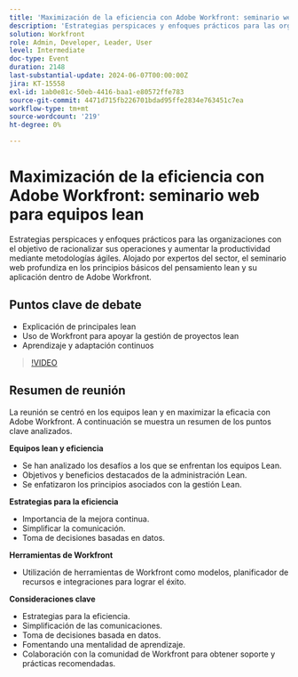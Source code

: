 ```yaml
---
title: 'Maximización de la eficiencia con Adobe Workfront: seminario web para equipos lean'
description: 'Estrategias perspicaces y enfoques prácticos para las organizaciones con el objetivo de racionalizar sus operaciones y aumentar la productividad mediante metodologías ágiles. Alojado por expertos del sector, el seminario web profundiza en los principios básicos del pensamiento lean y su aplicación dentro de Adobe Workfront.Puntos de debate clave: Explicación del principio lean ​Uso de Workfront para apoyar la gestión de proyectos leanAprendizaje y adaptación continuos'
solution: Workfront
role: Admin, Developer, Leader, User
level: Intermediate
doc-type: Event
duration: 2148
last-substantial-update: 2024-06-07T00:00:00Z
jira: KT-15558
exl-id: 1ab0e81c-50eb-4416-baa1-e80572ffe783
source-git-commit: 4471d715fb226701bdad95ffe2834e763451c7ea
workflow-type: tm+mt
source-wordcount: '219'
ht-degree: 0%

---
```


# Maximización de la eficiencia con Adobe Workfront: seminario web para equipos lean

Estrategias perspicaces y enfoques prácticos para las organizaciones con el objetivo de racionalizar sus operaciones y aumentar la productividad mediante metodologías ágiles. Alojado por expertos del sector, el seminario web profundiza en los principios básicos del pensamiento lean y su aplicación dentro de Adobe Workfront.

## Puntos clave de debate

* Explicación de principales lean
* Uso de Workfront para apoyar la gestión de proyectos lean
* Aprendizaje y adaptación continuos

>[!VIDEO](https://video.tv.adobe.com/v/3429287/?learn=on)

## Resumen de reunión

La reunión se centró en los equipos lean y en maximizar la eficacia con Adobe Workfront. A continuación se muestra un resumen de los puntos clave analizados.

**Equipos lean y eficiencia**

* Se han analizado los desafíos a los que se enfrentan los equipos Lean.
* Objetivos y beneficios destacados de la administración Lean.
* Se enfatizaron los principios asociados con la gestión Lean.

**Estrategias para la eficiencia**

* Importancia de la mejora continua.
* Simplificar la comunicación.
* Toma de decisiones basadas en datos.

**Herramientas de Workfront**

* Utilización de herramientas de Workfront como modelos, planificador de recursos e integraciones para lograr el éxito.

**Consideraciones clave**

* Estrategias para la eficiencia.
* Simplificación de las comunicaciones.
* Toma de decisiones basada en datos.
* Fomentando una mentalidad de aprendizaje.
* Colaboración con la comunidad de Workfront para obtener soporte y prácticas recomendadas.
